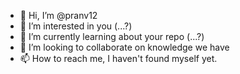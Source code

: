 - 👋 Hi, I’m @pranv12
- 👀 I’m interested in you (...?)
- 🌱 I’m currently learning about your repo (...?)
- 💞️ I’m looking to collaborate on knowledge we have
- 📫 How to reach me, I haven't found myself yet.

<!---
pranv12/pranv12 is a ✨ special ✨ repository because its `README.md` (this file) appears on your GitHub profile.
You can click the Preview link to take a look at your changes.
--->
